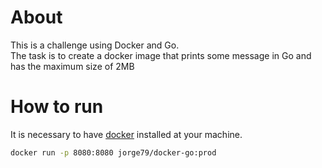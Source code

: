 # About
This is a challenge using Docker and Go. </br>
The task is to create a docker image that prints some message in Go and has the maximum size of 2MB

# How to run
It is necessary to have <a href="https://docs.docker.com/get-docker/">docker</a> installed at your machine. </br>

```bash
docker run -p 8080:8080 jorge79/docker-go:prod
``````
